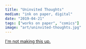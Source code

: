 ```yaml
---
title: "Uninvited Thoughts"
medium: "ink on paper, digital"
date: "2019-04-21"
tags: ["works on paper", "comics"]
image: "art/uninvited-thoughts.jpg"
---
```

[I'm not making this up.](https://harpers.org/archive/1993/01/calabasas/)